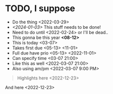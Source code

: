 # TODO, I suppose

- Do the thing <2022-03-29>
- _<2024-01-03>_ This stuff needs to be done!
- Need to do until <2022-02-24> or I'll be dead..
- This gonna be this year **<08-12>**
- This is today <03-07>
- Takes first due <05-13> <11-01>
- Full due have prio <05-13> <2022-11-01>
- Can specify time <03-07 21:00>
- Like this as well <2022-03-07 21:00>
- Also using am/pm <2022-03-07 9:00 PM>

> Highlights here <2022-12-23>

And here <2022-12-23>

